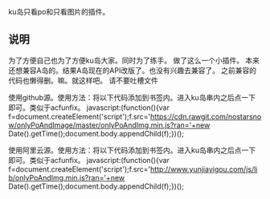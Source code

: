 ku岛只看po和只看图片的插件。
  
说明
-----------------------------------
  为了方便自己也为了方便ku岛大家。同时为了练手。
  做了这么一个小插件。
  本来还想兼容A岛的。结果A岛现在的API改版了。也没有兴趣去兼容了。
  之前兼容的代码也懒得删。嘛。就这样吧。
  请不要吐槽文件
  
  
使用github源。使用方法：将以下代码添加到书签内。进入ku岛串内之后点一下即可。类似于acfunfix。
    javascript:(function(){var f=document.createElement('script');f.src='https://cdn.rawgit.com/nostarsnow/onlyPoAndImage/master/onlyPoAndImg.min.js?ran='+new Date().getTime();document.body.appendChild(f);})();
  
使用阿里云源。使用方法：将以下代码添加到书签内。进入ku岛串内之后点一下即可。类似于acfunfix。
    javascript:(function(){var f=document.createElement('script');f.src='http://www.yunjiayigou.com/js/lib/onlyPoAndImg.min.js?ran='+new Date().getTime();document.body.appendChild(f);})();